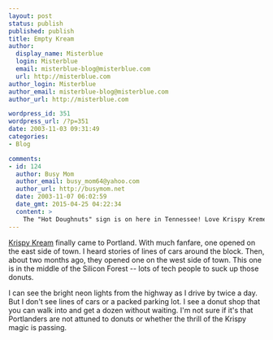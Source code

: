 ```yaml
---
layout: post
status: publish
published: publish
title: Empty Kream
author:
  display_name: Misterblue
  login: Misterblue
  email: misterblue-blog@misterblue.com
  url: http://misterblue.com
author_login: Misterblue
author_email: misterblue-blog@misterblue.com
author_url: http://misterblue.com

wordpress_id: 351
wordpress_url: /?p=351
date: 2003-11-03 09:31:49
categories:
- Blog

comments:
- id: 124
  author: Busy Mom
  author_email: busy_mom64@yahoo.com
  author_url: http://busymom.net
  date: 2003-11-07 06:02:59
  date_gmt: 2015-04-25 04:22:34
  content: >
    The "Hot Doughnuts" sign is on here in Tennessee! Love Krispy Kreme!
---
```

<p>
<a href="http://www.krispykreme.com/">Krispy Kream</a>
finally came to Portland.  With much fanfare, one opened on the east side of town.
I heard stories of lines of cars around the block.
Then, about two months ago, they opened one on the west side of town.
This one is in the middle of the
Silicon Forest
-- lots of tech people to suck up those donuts.
</p>
<p>
I can see the bright neon lights from the highway as I drive by twice a day.
But I don't see lines of cars or a packed parking lot.
I see a donut shop that you can walk into and get a dozen
without waiting.
I'm not sure if it's that Portlanders are not attuned to donuts
or whether the thrill of the Krispy magic is passing.
</p>
